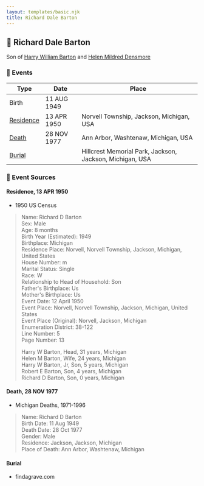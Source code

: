 ```yaml
---
layout: templates/basic.njk
title: Richard Dale Barton
---
```

## 🔵 Richard Dale Barton

Son of [Harry William Barton](/people/8/83492690) and [Helen Mildred Densmore](/people/5/54702290)

### 📆 Events

Type | Date | Place
------ | ------ | ------
Birth | 11 AUG 1949 |
[Residence](#event-897caa8d-b695-4ce6-a0e7-23e284e0ce9c) | 13 APR 1950 | Norvell Township, Jackson, Michigan, USA
[Death](#event-41450689-4d63-4b48-874b-3b9b62cc7375) | 28 NOV 1977 | Ann Arbor, Washtenaw, Michigan, USA
[Burial](#event-7c494f9c-65d4-4d82-b57b-ae70cd122edc) |  | Hillcrest Memorial Park, Jackson, Jackson, Michigan, USA

### 📰 Event Sources

#### <a id="event-897caa8d-b695-4ce6-a0e7-23e284e0ce9c"></a> Residence, 13 APR 1950
* 1950 US Census
>   
  > Name: Richard D Barton  
  > Sex: Male  
  > Age: 8 months  
  > Birth Year (Estimated): 1949  
  > Birthplace: Michigan  
  > Residence Place: Norvell, Norvell Township, Jackson, Michigan, United States  
  > House Number: m  
  > Marital Status: Single  
  > Race: W  
  > Relationship to Head of Household: Son  
  > Father's Birthplace: Us  
  > Mother's Birthplace: Us  
  > Event Date: 12 April 1950  
  > Event Place: Norvell, Norvell Township, Jackson, Michigan, United States  
  > Event Place (Original): Norvell, Jackson, Michigan  
  > Enumeration District: 38-122  
  > Line Number: 5  
  > Page Number: 13  
  >   
  > Harry W Barton, Head, 31 years, Michigan  
  > Helen M Barton, Wife, 24 years, Michigan  
  > Harry W Barton, Jr, Son, 5 years, Michigan  
  > Robert E Barton, Son, 4 years, Michigan  
  > Richard D Barton, Son, 0 years, Michigan

#### <a id="event-41450689-4d63-4b48-874b-3b9b62cc7375"></a> Death, 28 NOV 1977
* Michigan Deaths, 1971-1996
>   
  > Name: Richard D Barton  
  > Birth Date: 11 Aug 1949  
  > Death Date: 28 Oct 1977  
  > Gender: Male  
  > Residence: Jackson, Jackson, Michigan  
  > Place of Death: Ann Arbor, Washtenaw, Michigan

#### <a id="event-7c494f9c-65d4-4d82-b57b-ae70cd122edc"></a> Burial
* findagrave.com
